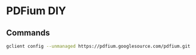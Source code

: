 # PDFium DIY

## Commands

```sh
gclient config --unmanaged https://pdfium.googlesource.com/pdfium.git
```